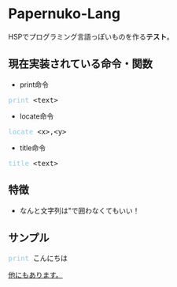 # Papernuko-Lang
HSPでプログラミング言語っぽいものを作る**テスト**。  
## 現在実装されている命令・関数
* print命令
<pre><font color="skyblue">print</font> &lt;text&gt;</pre>
* locate命令
<pre><font color="skyblue">locate</font> &lt;x&gt;,&lt;y&gt;</pre>
* title命令
<pre><font color="skyblue">title</font> &lt;text&gt;</pre>
## 特徴
* なんと文字列は"で囲わなくてもいい！
## サンプル
<pre>
<font color="skyblue">print</font> こんにちは
</pre>
[他にもあります。](/sample/)